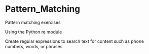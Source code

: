 # Pattern_Matching
Pattern matching exercises

Using the Python re module

Create regular expressions to search text for content such as phone numbers, words, or phrases.